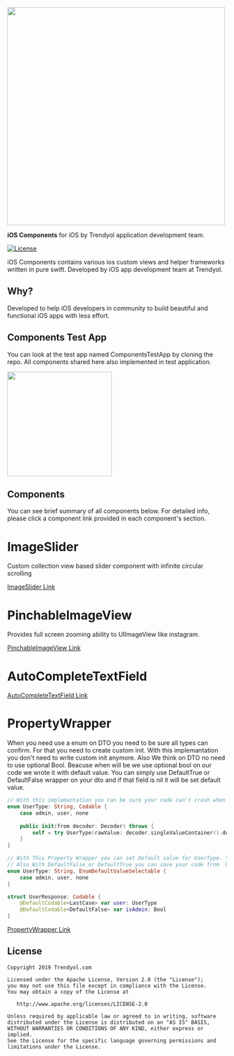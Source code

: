 
<img src="https://i.hizliresim.com/Z5GJRA.png" width="500"/>

**iOS Components** for iOS by Trendyol application development team.

[![License](https://img.shields.io/badge/License-Apache%202.0-blue.svg)](https://opensource.org/licenses/Apache-2.0)

iOS Components contains various ios custom views and helper frameworks written in pure swift. Developed by iOS app development team at Trendyol. 

## Why? ##
Developed to help iOS developers in community to build beautiful and functional iOS apps with less effort.

## Components Test App ## 
You can look at the test app named ComponentsTestApp by cloning the repo. All components shared here also implemented in test application.

<img src="https://media.giphy.com/media/iK59XSoO08IkdwWjqH/giphy.gif" width="240"/>

## Components ##

You can see brief summary of all components below. For detailed info, please click a component link provided in each component's section.

# ImageSlider
Custom collection view based slider component with infinite circular scrolling

[ImageSlider Link](https://github.com/Trendyol/ios-components/tree/master/UILibraries/ImageSlider)

# PinchableImageView
Provides full screen zooming ability to UIImageView like instagram.

[PinchableImageView Link](https://github.com/Trendyol/ios-components/tree/master/UILibraries/PinchableImageView/)

# AutoCompleteTextField

[AutoCompleteTextField Link](https://github.com/Trendyol/ios-components/tree/master/UILibraries/AutoCompleteTextField)

# PropertyWrapper

When you need use a enum on DTO you need to be sure all types can confirm. For that you need to create custom init. With this implemantation you don't need to write custom init anymore. Also We think on DTO no need to use optional Bool. Beacuse when will be we use optional bool on our code we wrote it with default value. You can simply use DefaultTrue or DefaultFalse wrapper on your dto and if that field is nil it will be set default value.

```swift
// With this implemantation you can be sure your code can't crash when new UserType added.
enum UserType: String, Codable {
    case admin, user, none
    
    public init(from decoder: Decoder) throws {
        self = try UserType(rawValue: decoder.singleValueContainer().decode(RawValue.self)) ?? .none
    }
}
```

```swift
// With This Property Wrapper you can set Default value for UserType. You can set default value with LastCase or FirstCase.
// Also With DefaultFalse or DefaultTrue you can save your code from `UserResponse.isAdmin ?? false`
enum UserType: String, EnumDefaultValueSelectable {
    case admin, user, none
}

struct UserResponse: Codable {
    @DefaultCodable<LastCase> var user: UserType
    @DefaultCodable<DefaultFalse> var isAdmin: Bool
}

```

[PropertyWrapper Link](https://github.com/Trendyol/ios-components/tree/master/Utils/PropertyWrapper)




License
--------
    Copyright 2019 Trendyol.com

    Licensed under the Apache License, Version 2.0 (the "License");
    you may not use this file except in compliance with the License.
    You may obtain a copy of the License at

       http://www.apache.org/licenses/LICENSE-2.0

    Unless required by applicable law or agreed to in writing, software
    distributed under the License is distributed on an "AS IS" BASIS,
    WITHOUT WARRANTIES OR CONDITIONS OF ANY KIND, either express or implied.
    See the License for the specific language governing permissions and
    limitations under the License.

